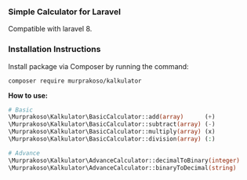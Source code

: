 ### Simple Calculator for Laravel

Compatible with laravel 8.

### Installation Instructions

Install package via Composer by running the command:

```
composer require murprakoso/kalkulator
```

**How to use:**

```php
# Basic
\Murprakoso\Kalkulator\BasicCalculator::add(array)      (+)
\Murprakoso\Kalkulator\BasicCalculator::subtract(array) (-)
\Murprakoso\Kalkulator\BasicCalculator::multiply(array) (x)
\Murprakoso\Kalkulator\BasicCalculator::division(array) (:)

# Advance
\Murprakoso\Kalkulator\AdvanceCalculator::decimalToBinary(integer)
\Murprakoso\Kalkulator\AdvanceCalculator::binaryToDecimal(string)
```
